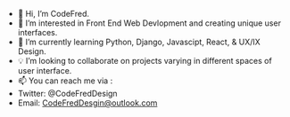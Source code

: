 - 👋 Hi, I’m CodeFred.
- 👀 I’m interested in Front End Web Devlopment and creating unique user interfaces.
- 🌱 I’m currently learning Python, Django, Javascipt, React, & UX/IX Design.
- 💡 I’m looking to collaborate on projects varying in different spaces of user interface.
- 📫 You can reach me via :
-   Twitter: @CodeFredDesign
-   Email: CodeFredDesgin@outlook.com

<!---
Fmorris825/Fmorris825 is a ✨ special ✨ repository because its `README.md` (this file) appears on your GitHub profile.
You can click the Preview link to take a look at your changes.
--->
